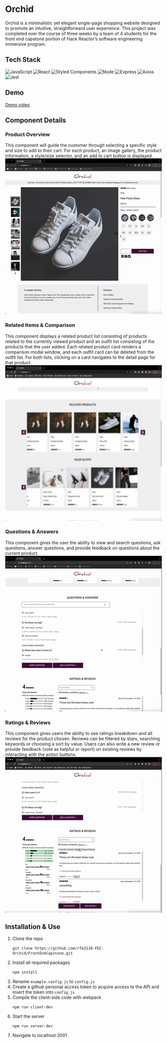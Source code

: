 # Orchid

Orchid is a minimalistic yet elegant single-page shopping website designed to promote an intuitive, straightforward user experience. This project was completed over the course of three weeks by a team of 4 students for the front end capstone portion of Hack Reactor’s software engineering immersive program.


## Tech Stack
![JavaScript](https://img.shields.io/badge/JavaScript-F7DF1E?style=for-the-badge&logo=javascript&logoColor=black)
![React](https://img.shields.io/badge/-React-61DAFB?logo=react&logoColor=white&style=for-the-badge)
![Styled Components](https://img.shields.io/badge/styled--components-DB7093?style=for-the-badge&logo=styled-components&logoColor=white)
![Node](https://img.shields.io/badge/-Node-9ACD32?logo=node.js&logoColor=white&style=for-the-badge)
![Express](https://img.shields.io/badge/-Express-DCDCDC?logo=express&logoColor=black&style=for-the-badge)
![Axios](https://img.shields.io/badge/-Axios-671ddf?logo=axios&logoColor=black&style=for-the-badge)
![Jest](https://img.shields.io/badge/Jest-323330?style=for-the-badge&logo=Jest&logoColor=white)


## Demo
[Demo video](https://drive.google.com/file/d/1wLdJBAAHJ47SlWK1v0Px5dhedl-X-7Kl/view?usp=share_link)


## Component Details
### Product Overview
This component will guide the customer through selecting a specific style and size to add to their cart. For each product, an image gallery, the product information, a style/size selector, and an add to cart button is displayed.
<img src="./demos/overview.gif" height=500 />

### Related Items & Comparison
This component displays a related product list consisting of products related to the currently viewed product and an outfit list consisting of the products that the user added. Each related product card renders a comparison modal window, and each outfit card can be deleted from the outfit list. For both lists, clicking on a card navigates to the detail page for that product.
<img src="./demos/related.gif" height=500 />

### Questions & Answers
This component gives the user the ability to view and search questions, ask questions, answer questions, and provide feedback on questions about the current product.
<img src="./demos/QnA.gif" height=500 />

### Ratings & Reviews
This component gives users the ability to see ratings breakdown and all reviews for the product chosen. Reviews can be filtered by stars, searching keywords or choosing a sort by value. Users can also write a new review or provide feedback (vote as helpful or report) on existing reviews by interacting with the action buttons.
<img src="./demos/RnR.gif" height=500 />


## Installation & Use
1. Clone the repo
    ```
    git clone https://github.com/rfe2210-FEC-Orchid/FrontEndCapstone.git
    ```
2. Install all required packages
    ```
    npm install
    ```
3. Rename `example.config.js` to `config.js`
4. Create a github personal access token to acquire access to the API and insert the token into `config.js`
5. Compile the client-side code with webpack
   ```
   npm run client-dev
   ```
6. Start the server
   ```
   npm run server-dev
   ```
7. Navigate to localhost:3001
